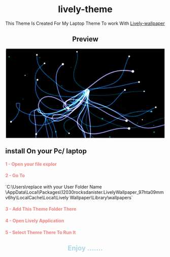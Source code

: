 
<h1 style="text-align: center;">lively-theme</h1>

<p>
This Theme Is Created For My Laptop Theme
To work With  <a href="https://www.rocksdanister.com/lively/" target="_blank" >Lively-wallpaper</a>
</p>

<h2 style="text-align: center;"> Preview </h2>
<div style ="display: flex; align-items: center; justify-content: center;">
<img src="./img/preview.gif" width="500px" />
</div>

## install On your Pc/ laptop

<h4 style="color: lightcoral;">1 - Open your file explor</h4>
<h4 style="color: lightcoral;">2 - Go To </h4>`C:\Users\replace with your User Folder Name \AppData\Local\Packages\12030rocksdanister.LivelyWallpaper_97hta09mmv6hy\LocalCache\Local\Lively Wallpaper\Library\wallpapers`
<h4 style="color: lightcoral;">3 - Add This Theme Folder There </h4>
<h4 style="color: lightcoral;">4 - Open Lively Application </h4>
 <h4 style="color: lightcoral;">5 - Select Theme There To Run It </h4>
<h2 style="color: lightblue; text-align: center;"> Enjoy .......</h2>

